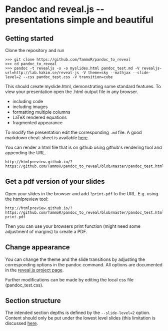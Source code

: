# Pandoc and reveal.js -- presentations simple and beautiful
## Getting started

Clone the repository and run
```
>>> git clone https://github.com/TammoR/pandoc_to_reveal
>>> cd pandoc_to_reveal
>>> pandoc -t revealjs -s -o myslides.html pandoc_test.md -V revealjs-url=http://lab.hakim.se/reveal-js -V theme=sky --mathjax --slide-level=2 --css pandoc_test.css -V transition=cube
```

This should create myslide.html, demonstrating some standard features.
To view your presentation open the .html output file in any browser.
* including code
* including images
* formatting multiple columns
* LaTeX rendered equations
* fragmented appearance

To modify the presentation edit the corresponding `.md` file. A good markdown cheat-sheet is available [here](https://github.com/adam-p/markdown-here/wiki/Markdown-Cheatsheet).


You can render a html file that is on github using github's rendering tool and appending the URL.
```
http://htmlpreview.github.io/?https://github.com/TammoR/pandoc_to_reveal/blob/master/pandoc_test.html
```
## Get a pdf version of your slides
Open your slides in the browser and add `?print-pdf` to the URL. E.g. using the htmlpreview tool:
```
http://htmlpreview.github.io/?https://github.com/TammoR/pandoc_to_reveal/blob/master/pandoc_test.html?print-pdf
```
Then you can use your browsers print function (might need some adjustment of margins) to create a PDF.

## Change appearance
You can change the theme and the slide transitions by adjusting the corresponding options in the pandoc command. All options are documented in the [reveal.js project page](https://github.com/hakimel/reveal.js/).

Further modifications can be made by editing the local css file (pandoc_test.css).

## Section structure
The intended section depths is defined by the ```--slide-level=2``` option.
Content should only be put under the lowest level slides (this limitation is discussed [here](https://github.com/jgm/pandoc/issues/816).
